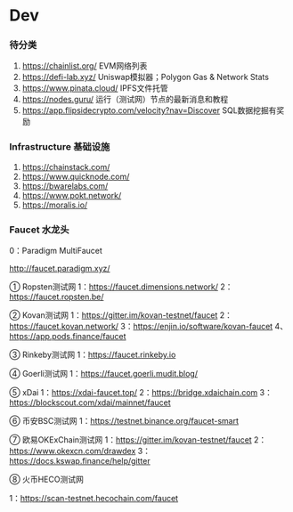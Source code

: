 # Dev

### 待分类

1. https://chainlist.org/ EVM网络列表
2. https://defi-lab.xyz/ Uniswap模拟器；Polygon Gas & Network Stats
3. https://www.pinata.cloud/ IPFS文件托管
4. https://nodes.guru/ 运行（测试网）节点的最新消息和教程
5. https://app.flipsidecrypto.com/velocity?nav=Discover SQL数据挖掘有奖励
### Infrastructure 基础设施

1. https://chainstack.com/
2. https://www.quicknode.com/
3. https://bwarelabs.com/
4. https://www.pokt.network/
5. https://moralis.io/

### Faucet 水龙头

0：Paradigm MultiFaucet

http://faucet.paradigm.xyz/ 

① Ropsten测试网
1：https://faucet.dimensions.network/
2：https://faucet.ropsten.be/

② Kovan测试网
1：https://gitter.im/kovan-testnet/faucet
2：https://faucet.kovan.network/
3：https://enjin.io/software/kovan-faucet
4、https://app.pods.finance/faucet

③ Rinkeby测试网
1：https://faucet.rinkeby.io

④ Goerli测试网
1：https://faucet.goerli.mudit.blog/

⑤ xDai
1：https://xdai-faucet.top/
2：https://bridge.xdaichain.com
3：https://blockscout.com/xdai/mainnet/faucet

⑥ 币安BSC测试网
1：https://testnet.binance.org/faucet-smart

⑦ 欧易OKExChain测试网
1：https://gitter.im/kovan-testnet/faucet
2：https://www.okexcn.com/drawdex
3：https://docs.kswap.finance/help/gitter

⑧ 火币HECO测试网

1：https://scan-testnet.hecochain.com/faucet

